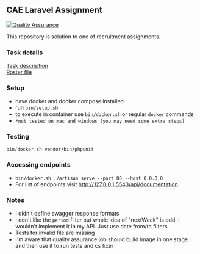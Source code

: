 ## CAE Laravel Assignment
[![Quality Assurance](https://github.com/bOmBeLq/laravel-flight/actions/workflows/quality_assurance.yml/badge.svg 'Quality Assurance')](https://github.com/bOmBeLq/laravel-flight/actions)

This repository is solution to one of recruitment assignments.
### Task details

[Task description](doc/assignement.md)  
[Roster file](doc/roster.md)


### Setup
- have docker and docker compose installed
- run `bin/setup.sh`
- to execute in container use `bin/docker.sh` or regular `docker` commands
- `*not tested on mac and windows (you may need some extra steps)`

### Testing
`bin/docker.sh vendor/bin/phpunit`

### Accessing endpoints
-   `bin/docker.sh ./artisan serve --port 80 --host 0.0.0.0`
- For list of endpoints visit http://127.0.0.1:5543/api/documentation

### Notes
- I didn't define swagger response formats
- I don't like the `period` filter but whole idea of "nextWeek" is odd. I wouldn't implement it in my API. Just use date from/to filters
- Tests for invalid file are missing
- I'm aware that quality assurance job should build image in one stage and then use it to run tests and cs fixer
